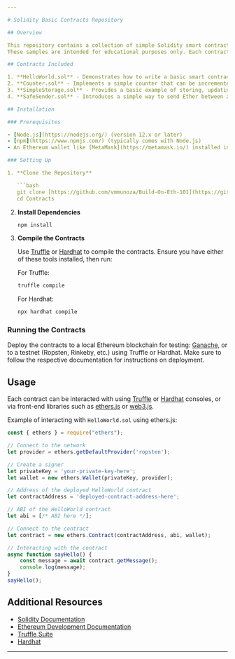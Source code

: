 ```yaml
---

# Solidity Basic Contracts Repository

## Overview

This repository contains a collection of simple Solidity smart contracts designed to demonstrate frequently repeated commands in Solidity. 
These samples are intended for educational purposes only. Each contract includes comprehensive comments explaining the purpose and functionality of the code.

## Contracts Included

1. **HelloWorld.sol** - Demonstrates how to write a basic smart contract that stores and retrieves a string variable.
2. **Counter.sol** - Implements a simple counter that can be incremented or decremented, showcasing state variable manipulation.
3. **SimpleStorage.sol** - Provides a basic example of storing, updating, and retrieving different types of variables.
4. **SafeSender.sol** - Introduces a simple way to send Ether between accounts, including basic security checks.

## Installation

### Prerequisites

- [Node.js](https://nodejs.org/) (version 12.x or later)
- [npm](https://www.npmjs.com/) (typically comes with Node.js)
- An Ethereum wallet like [MetaMask](https://metamask.io/) installed in your browser.

### Setting Up

1. **Clone the Repository**

   ```bash
   git clone [https://github.com/vmmunoza/Build-On-Eth-101](https://github.com/vmmunoza/Build-On-Eth-101)
   cd Contracts
   ```

2. **Install Dependencies**

   ```bash
   npm install
   ```

3. **Compile the Contracts**

   Use [Truffle](https://www.trufflesuite.com/) or [Hardhat](https://hardhat.org/) to compile the contracts. Ensure you have either of these tools installed, then run:

   For Truffle:
   ```bash
   truffle compile
   ```

   For Hardhat:
   ```bash
   npx hardhat compile
   ```

### Running the Contracts

Deploy the contracts to a local Ethereum blockchain for testing: 
[Ganache](https://www.trufflesuite.com/ganache), 
or to a testnet (Ropsten, Rinkeby, etc.) using Truffle or Hardhat. 
Make sure to follow the respective documentation for instructions on deployment.

## Usage

Each contract can be interacted with using [Truffle](https://www.trufflesuite.com/docs/truffle/getting-started/interacting-with-your-contracts) or [Hardhat](https://hardhat.org/getting-started/#connecting-a-wallet-or-dapp-to-hardhat-network) consoles, or via front-end libraries such as [ethers.js](https://docs.ethers.io/v5/) or [web3.js](https://web3js.readthedocs.io/).

Example of interacting with `HelloWorld.sol` using ethers.js:

```javascript
const { ethers } = require("ethers");

// Connect to the network
let provider = ethers.getDefaultProvider('ropsten');

// Create a signer
let privateKey = 'your-private-key-here';
let wallet = new ethers.Wallet(privateKey, provider);

// Address of the deployed HelloWorld contract
let contractAddress = 'deployed-contract-address-here';

// ABI of the HelloWorld contract
let abi = [/* ABI here */];

// Connect to the contract
let contract = new ethers.Contract(contractAddress, abi, wallet);

// Interacting with the contract
async function sayHello() {
    const message = await contract.getMessage();
    console.log(message);
}
sayHello();
```


## Additional Resources

- [Solidity Documentation](https://docs.soliditylang.org/en/v0.8.11/)
- [Ethereum Development Documentation](https://ethereum.org/en/developers/docs/)
- [Truffle Suite](https://www.trufflesuite.com/docs)
- [Hardhat](https://hardhat.org/getting-started/)

---
```


